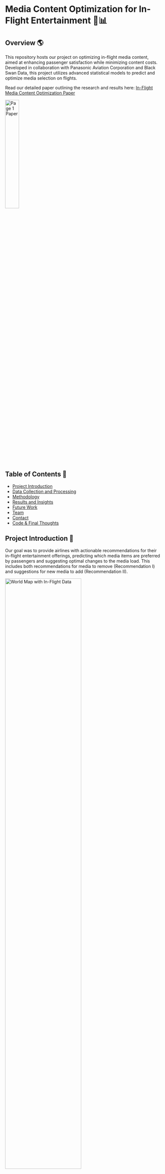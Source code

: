 # Media Content Optimization for In-Flight Entertainment 🛫📊

## Overview 🌎 
This repository hosts our project on optimizing in-flight media content, aimed at enhancing passenger satisfaction while minimizing content costs. Developed in collaboration with Panasonic Aviation Corporation and Black Swan Data, this project utilizes advanced statistical models to predict and optimize media selection on flights.

Read our detailed paper outlining the research and results here: [In-Flight Media Content Optimization Paper](/Final_paper.pdf)

[<img src="/images/Page1_Paper.png" alt="Page 1 Paper" width="30%">](#)

## Table of Contents 📑
- [Project Introduction](#project-introduction-)
- [Data Collection and Processing](#data-collection-and-processing-)
- [Methodology](#methodology-)
- [Results and Insights](#results-and-insights-)
- [Future Work](#future-work-)
- [Team](#team)
- [Contact](#contact-)
- [Code & Final Thoughts](#code-final-thoughts-)

## Project Introduction 📖
Our goal was to provide airlines with actionable recommendations for their in-flight entertainment offerings, predicting which media items are preferred by passengers and suggesting optimal changes to the media load. This includes both recommendations for media to remove (Recommendation I) and suggestions for new media to add (Recommendation II).

[<img src="/images/World_Map.png" alt="World Map with In-Flight Data" width="70%">](#)

## Data Collection and Processing 📊
We analyzed five months of historical flight data from Singapore Airlines, focusing on various aspects such as media usage and flight details. The data was thoroughly cleansed and prepared for analysis, involving steps like dimension reduction, data manipulation, and missing data imputation.

- **Flight Data Example**: Includes flight number, departure airport, seat number, departure date, and media ID.
- **Media Data Example**: Details media titles, types, release years, genres, and viewer scores.

[<img src="/images/Data_Extract.png" alt="Data Snapshot" width="70%">](#)

[<img src="/images/Aggregation.png" alt="Data Aggregation" width="70%">](#)

### Feature Engineering 
We enhanced our dataset by introducing features such as seat class, release year category, A-list actors, and price tags, significantly improving the predictive power of our models.

- **Key Features**:
    - A-List Actors: Number of top-grossing actors in a title.
    - Proportion Viewed and Used: Metrics calculated to gauge viewer engagement.

[<img src="/images/Feature_Engineering.png" alt="Feature Engineering" width="70%">](#)

## Methodology 🔍
Our approach combined **Generalized Linear Modeling (GLM)** with **k-fold Cross-Validation** to predict the proportion of views for each media item. We focused on:
- **Model Optimization**: Utilized GLM for prediction with a logit link function due to the binary nature of our response variable (proportion views).

[<img src="/images/glm.png" alt="Methodology" width="70%">](#)

[<img src="/images/Cross_Validation.png" alt="Cross Validation" width="70%">](#)

### Advanced Techniques
- **Data Augmentation**: Enhanced media data using external datasets to fill missing values.
- **Predictive Modeling**: Employed GLM from the statemodel library in Python to forecast media performance on future flights.

## Results and Insights 📈
The analysis led to the development of a media recommendation system that accurately identifies underperforming media and suggests additions to enhance viewer satisfaction. Key insights include:
- A minority of media titles are watched by a majority of passengers, aligning with Pareto's Principle.
- Strategic recommendations are provided to manage media content effectively, balancing cost and satisfaction.

[<img src="/images/Results_Overview.png" alt="Results Overview" width="70%">](#)

[<img src="/images/Result1_Scenario1.png" alt="Prediction vs Baseline" width="70%">](#)

[<img src="/images/Result2-3_Scenario1.png" alt="In-Flight Media Selection" width="70%">](#)

## Future Work 🔮
- **Cost-Benefit Analysis**: Quantify the financial impact of each media view to refine investment strategies.
- **Dynamic Media Loading**: Suggest implementing software updates to allow for dynamic media loading based on specific flight routes or passenger demographics.
- **Seasonal and Day-of-Week Trends**: Explore how media preferences change over seasons and days of the week to further tailor content.

## Team 🤝
- Louis Bensard
- Roxxanne Hobart
- Kevin Mori
- Mydoris Soto
- WanYi Dai
- Ping Zhao
- Nuno Malta

## Code & Presentation 👨‍💻 

-Go through the Machine Learning Python code here: [Python Code](/code/Python_for_ML/)
-Go through the Data Cleaning R code here: [Python Code](/code/R_for_cleaning/)
-Go through the presentation results here: [In-Flight Media Content Optimization Slides](/Final_slides.pptx)

## Contact 📬
For more information on this project, please reach out at [louisbenss@gmail.com](mailto:louisbenss@gmail.com).

Project Link: [https://github.com/LouisBensard/ML-Project01_InFlight-Media-Optimization.git](\https://github.com/LouisBensard/ML-Project01_InFlight-Media-Optimization.git)

---
